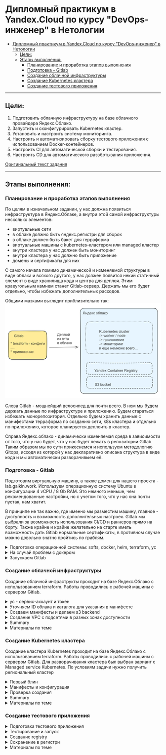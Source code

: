 # Дипломный практикум в Yandex.Cloud по курсу "DevOps-инженер" в Нетологии

- [Дипломный практикум в Yandex.Cloud по курсу "DevOps-инженер" в Нетологии](#дипломный-практикум-в-yandexcloud-по-курсу-devops-инженер-в-нетологии)
  - [Цели:](#цели)
  - [Этапы выполнения:](#этапы-выполнения)
    - [Планирование и проработка этапов выполнения](#планирование-и-проработка-этапов-выполнения)
    - [Подготовка - Gitlab](#подготовка---gitlab)
    - [Создание облачной инфраструктуры](#создание-облачной-инфраструктуры)
    - [Создание Kubernetes кластера](#создание-kubernetes-кластера)
    - [Создание тестового приложения](#создание-тестового-приложения)

---
## Цели:

1. Подготовить облачную инфраструктуру на базе облачного провайдера Яндекс.Облако.
2. Запустить и сконфигурировать Kubernetes кластер.
3. Установить и настроить систему мониторинга.
4. Настроить и автоматизировать сборку тестового приложения с использованием Docker-контейнеров.
5. Настроить CI для автоматической сборки и тестирования.
6. Настроить CD для автоматического развёртывания приложения.

[Оригинальный текст задания](readme.md)

---

## Этапы выполнения:

### Планирование и проработка этапов выполнения

По целям в изначальном задании, у нас должна появиться инфраструктура в Яндекс.Облаке, а внутри этой самой инфраструктуры несколько элементов:
* виртуальные сети
* в облаке должно быть яндекс.регистри для сборок
* в облаке должен быть бакет для терраформа 
* виртуальные машины с kubernetes-кластером или managed кластер
* внутри кластера у нас должен быть мониторинг
* внутри кластера у нас должно быть приложение
* домены и сертификаты для них

С самого начала помимо динамической и изменяемой структуры в виде облака и всякого другого, у нас должен появится некий статичный элемент в виде хранилища кода и центра для деплоя. Этим краеугольным камнем станет Gitlab-сервер. Держать мы его будет отдельно, чтобы избежать дополнительных расходов.

Общими мазками выглядит приблизительно так:
![общая схема](img/scheme.png)

Слева Gitlab - мощнейщий велосипед для почти всего. В нем мы будем держать данные по инфраструктуре и приложению. Будем стараться избежать монорепозитория. Отдельно будем хранить данные с манифестами терраформа по созданию сети, k8s кластера и отдельно по приложению, которое планируется деплоить в кластер.

Справа Яндекс.облако - динамически изменяемая среда в зависимости от того, что у нас будет, что у нас будет лежать в репозитории Gitlab. Таким образом мы по сути прикоснемся и используем методологию Gitops, исходя из которой у нас декларативно описана структура в виде кода и мы автоматически разворачивыем её.

### Подготовка - Gitlab

Подготовим виртуальную машину, а также домен для нашего проекта - lab.galkin.work. Используем операционную систему Ubuntu в конфигурации 4 vCPU / 8 Gb RAM. Это немного меньше, чем рекомендованные настройки, но с учетом того, что у нас она почти пустая, нам хватит.

В принципе не так важно, где именно мы разместим машину, главное - доступность и возможность дополнительных настроек. Gitlab мы выбрали за возможность использования CI/CD и раннеров прямо на борту. Также крайне и крайне желательно на старте иметь возможность дать Gitlab нормальные сертификаты, в противном случае можно довольно знатно пройтись по граблям. 

<details>
  <summary>Подготовка операционной системы: softs, docker, helm, terraform, yc</summary>

![сервер Gitlab](img/gitlab-srv.png)

  * **Сменим хостнейм**
  ```  hostnamectl set-hostname lab.galkin.work ```

  * **Немного украсим внешний вид**
  ``` cat /dev/null > .bash_profile; nano .bash_profile ```

  ``` 
  PS1="\[\033[1;36m\]\t \[\e[39m\][\[\e[31m\]\u\[\e[39m\]@\[\e[35m\]\h\[\e[39m\]:\[\e[1;34m\]\w\[\e[m\] \[\e[39m\]] \[\e[0;31m\]\$ \[\e[m\]\[\e[0;37m\]"
  export HISTTIMEFORMAT="%d/%m/%y %T "
 ```
  
  * **Обновим систему**
  ```  apt update && apt upgrade --yes --force-yes ```

  * **Установим софты**
   ``` apt install  mc curl wget htop vnstat monit ncdu nano git rsync host whois dnsutils sysstat iotop pwgen siege sshfs nmap p7zip-full screen nmap python3 python3-pip nmon expect pv etckeeper mtr auditd acct jq --yes  ```

  * **Установим docker**
   ``` sudo apt install apt-transport-https ca-certificates curl software-properties-common --yes && curl -fsSL https://download.docker.com/linux/ubuntu/gpg | sudo apt-key add - &&  sudo add-apt-repository "deb [arch=amd64] https://download.docker.com/linux/ubuntu focal stable" &&  sudo apt-cache policy docker-ce &&  sudo apt install docker-ce docker-ce-cli containerd.io docker-buildx-plugin docker-compose-plugin docker-compose --yes && sudo systemctl status docker &&  docker ps ```

  * **Установим helm**
  ```
  snap install helm --classic
  ```  

  * **Установим kubectl**
  ```
  snap install kubectl --classic
  ```  

  * **Установим terraform**
  ```
  wget https://hashicorp-releases.yandexcloud.net/terraform/1.8.3/terraform_1.8.3_linux_amd64.zip
  unzip terraform_*_linux_amd64.zip
  sudo mv terraform /usr/local/bin/
  ```

  * **Установим автоподстановки**
```
terraform -install-autocomplete
```

А также нам нужно добавить провайдер - Яндекс, скачать его с санкционного терраформа будет немного проблематично.
```
nano ~/.terraformrc
```
```
provider_installation {
  network_mirror {
    url = "https://terraform-mirror.yandexcloud.net/"
    include = ["registry.terraform.io/*/*"]
  }
  direct {
    exclude = ["registry.terraform.io/*/*"]
  }
}
```

  * **Установим yc**
  ```
  curl -sSL https://storage.yandexcloud.net/yandexcloud-yc/install.sh | bash

  source "/root/.bashrc"  
  ```

  * **Сгенерируем ключи**
  ```
  ssh-keygen -t rsa
  ssh-keygen -t ed25519
  ```  
</details>



<details>
  <summary>На случай проблем с докером</summary>

  ```
   nano /etc/docker/daemon.json  
  ```

  ```
  {
  "registry-mirrors": [      
          "https://dockerhub.timeweb.cloud",
          "https://huecker.io"
  ]
  }
  ```

  При наличии домена и VPS в зазеркалье можно нехитрым образом сделать свой миррор, что более предпочтительно

  * [_env](src/docker-mirror/_env) - переименовать в .env и указать свой домен (А запись нужно указать заранее, иначе сертификат сразу можно не получить!)
  * [config.yml](src/docker-mirror/config.yml) - конфигурационный файл для registry
  * [docker-compose.yml](src/docker-mirror/docker-compose.yml) - запускаем как обычно
  * [traefik.yml](src/docker-mirror/traefik.yml) - доп. конфиг для Traefik
  
</details>

<details>
  <summary>Запускаем Gitlab</summary>

* **Подготовим docker-compose для Gitlab**

docker-compose.yml

```
version: '3.7'

services:
  web:
    image: 'gitlab/gitlab-ce:16.9.8-ce.0'
    restart: always
    hostname: 'lab.galkin.work'
    environment:
      GITLAB_OMNIBUS_CONFIG: |
        external_url 'https://lab.galkin.work'
        gitlab_rails['gitlab_shell_ssh_port'] = 2224
    ports:
      - '80:80'
      - '443:443'
      - '2224:22'
    volumes:
      - './config:/etc/gitlab'
      - './logs:/var/log/gitlab'
      - './data:/var/opt/gitlab'
    shm_size: '256m'
  ```

```
docker-compose up -d
```

* **Зададим пароль пользователя**

```
docker exec -it gitlab /bin/bash
gitlab-rake "gitlab:password:reset"
```

Например такие:
```
root
ну-вы-поняли (по запросу)
```

* **После входа заведем сразу runner - тип shell**

```
# Download the binary for your system
sudo curl -L --output /usr/local/bin/gitlab-runner https://gitlab-runner-downloads.s3.amazonaws.com/latest/binaries/gitlab-runner-linux-amd64

# Give it permission to execute
sudo chmod +x /usr/local/bin/gitlab-runner

# Create a GitLab Runner user
sudo useradd --comment 'GitLab Runner' --create-home gitlab-runner --shell /bin/bash

# Install and run as a service
sudo gitlab-runner install --user=gitlab-runner --working-directory=/home/gitlab-runner
sudo gitlab-runner start
```
```
gitlab-runner register --url https://lab.galkin.work --token glrt-B9bR4BpxzWPyDy5f2HfR
```

![сервер Gitlab](img/gitlab-face.png)

![сервер Gitlab](img/gitlab-face2.png)

![сервер Gitlab](img/gitlab-runner.png)


Создадим в Gitlab несколько проектов. Как мы декларировали ранее, мы постараемся уйти от монорепозитория:
- **infra** - инфраструктура проекта
- **app** - для нашего приложения
- **monitor** - мониторинг

![сервер Gitlab](img/gitlab-face3.png)
</details>

### Создание облачной инфраструктуры

Создание облачной инфраструкты проходит на базе Яндекс.Облако с использованием terraform. Работы проводились с рабочей машины с сервером Gitlab. 

<details>
    <summary>yc - сервис-аккаунт и токен</summary>

  ```
  yc init

  получаем токен и проводим первоначальную настройку
  ```
  
  Создаем сервисный аккаунт и получаем токен 

  ```
  yc iam service-account create sa-key
  yc iam key create --service-account-name sa-key --output key.json

  yc iam create-token
  ```

  ```
root@lab:~/v03# yc iam service-account create sa-key
done (1s)
id: ajeatu7jd5l3o85qrb1u
folder_id: b1gsk3plrk6l86to7geb
created_at: "2024-06-03T13:02:01.891878178Z"
name: sa-key
  ```

  ```
  root@lab:~# yc iam key create --service-account-name sa-key --output key.json
  id: ajeqjbr8719fopi06o79
  service_account_id: aje74mb2ucv975of1ud3
  created_at: "2024-05-21T14:08:39.873190357Z"
  key_algorithm: RSA_2048
  ```

  ```
  root@lab:/opt/dev-one# yc iam create-token
  t1.9euelZqelMaPk5KQyJmbnpCeksuUj-3rnpWalI2Tzs7LiZGck5zOz5TIzM_l8_cPO01N-e8TdWxf_N3z909pSk357xN1bF_8zef1656VmpLHmYqWkZTJjpSdkZqTm5KM7_zF656VmpLHmYqWkZTJjpSdkZqTm5KM.[CENSORED]
  ```
</details>

<details>
  <summary>Уточняем ID облака и каталога для указания в манифесте</summary>

  ```
  root@lab:/opt/dev-one# yc resource-manager cloud list
  +----------------------+-------------+----------------------+
  |          ID          |    NAME     |   ORGANIZATION ID    |
  +----------------------+-------------+----------------------+
  | b1gjruksal1mu1cb4lmv | thesis      | bpf0m4gb7drjlcg56asf |
  +----------------------+-------------+----------------------+

  root@lab:/opt/dev-one# yc resource-manager folder list
  +----------------------+-------+--------+--------+
  |          ID          | NAME  | LABELS | STATUS |
  +----------------------+-------+--------+--------+
  | b1gsk3plrk6l86to7geb | cloud |        | ACTIVE |
  +----------------------+-------+--------+--------+
  ```

  Добавим переменные окружения
  ```
  export YC_TOKEN=$(yc iam create-token)
  export YC_CLOUD_ID=$(yc config get cloud-id)
  export YC_FOLDER_ID=$(yc config get folder-id)
  ```

  Добавим в переменные окружения идентификатор ключа и секретный ключ

  ```
  yc iam access-key create --service-account-name sa-key > key.json

  cat key.json | grep key_id | awk '{print $2}'
  cat key.json | grep secret | awk '{print $2}'

  export ACCESS_KEY="<идентификатор_ключа>"
  export SECRET_KEY="<секретный_ключ>"
  ```
</details>

<details>
  <summary>Создаем манифесты и делаем s3 backend</summary>

Данные c исходниками в каталоге с [исходниками](src/pro-one-infra-init/) или на [gitlab](https://lab.galkin.work/admin/projects/dev/infra) (пока он еще жив)

* [private.auto.tfvars](src/pro-one-infra-init/private.auto.tfvars) - переменные
* [provider.tf](src/pro-one-infra-init/provider.tf) - провайдер
* [s3-backet.tf_](src/pro-one-infra-init/s3-backet.tf_) - описание бекенда s3
* [s3.tf](src/pro-one-infra-init/s3.tf) - статические ключи для бакета
* [sa-storage-admin.tf](src/pro-one-infra-init/sa-storage-admin.tf) - сервис-аккаунт
* [variables.tf](src/pro-one-infra-init/variables.tf) - описание переменных
* [s3_destroy.sh](src/pro-one-infra-init/s3_destroy.sh) - sh файл с terraform destroy
* [s3_install.sh](src/pro-one-infra-init/s3_install.sh) - sh файл с terraform init и apply
* [s3_install-state.sh](src/pro-one-infra-init/s3_install-state.sh) - добавление бекенда для хранения terraform state


**История в картинках:**
  * Сначала было ничего
  ![](img/yandex-cloud-s3-01.png)

  ![](img/terraform-01.png)

  * Запустили создание и появился бакет
  ![](img/terraform-02.png)
  
  ![](img/terraform-03.png)

  ![](img/yandex-cloud-s3-02.png)

  * Проверили, что бакет удаляется и появляется
  ![](img/terraform-04.png) 
  
  ![](img/yandex-cloud-s3-03.png)

  ![](img/terraform-05.png) 

  ![](img/terraform-06.png) 

  ![](img/yandex-cloud-s3-04.png)

  * Добавили бекенд для хранилища и появилось состояние
  ![](img/terraform-07.png) 

  ![](img/yandex-cloud-s3-05.png)


Иными словами стейт мы благополучно храним в s3. Но фикус в том, что этот самый s3 нам сначала нужно создать, а потом положить туда стейт, указать бэкенд и смигрировать. Т.е. на мой взгляд было бы логичнее хранить стейт не там же, где мы проводим массовые манипуляции, а переложить его в более "статичное" и не подверженное изменениям место, например Gitlab. 

А также замечу, что, к счастью, мы не можем грохнуть s3 со стейтом, т.к. облако Яндекс (не знаю, как там с AWS или другими, не удалось попробовать) не дает удалить бакет, в котором что-то есть. Инами словами потери стейта не происходит (что хорошо), но и полной автоматизации процесса нет (что допустимо, по всей видимости).

*Хотя было довольно забавно ради спортивного интереса удалить remote state из бакета и посмотреть на поведение terraform (никогда так не делайте, особенно в проде и особенно при работе в команде) :)*

</details>

<details>
  <summary>Создание VPC с подсетями в разных зонах доступности</summary>

Забегая вперед замечу, что создать прям во всех зонах доступности не вышло из-за квотирования. На аккаунте мне доступны только A и B зоны. Зона С скоро будет закрыта - https://cloud.yandex.ru/blog/posts/2023/08/new-availability-zone - потому пришлось создать три штуки, но в двух зонах.

Вместо этого можно использовать зону D, т.е. у нас получаются машины в зонах A, B и D. Единственный нюанс, мы не сможем использовать виртуальные машины с  Intel Broadwell, но выбирать Intel Cascade Lake (standard-v2 / Intel® Xeon® Gold 6230) или Intel Ice Lake (standard-v3 / Intel® Xeon® Gold 6338).

![](img/terraform-08.png)

![](img/yandex-cloud-zone.png)


Данные c исходниками в каталоге с [исходниками](src/pro-one-infra-init-test-vps/), [исходниками-2-с-зоной-D](src/pro-one-infra-init-test-vps2/) или на [gitlab](https://lab.galkin.work/admin/projects/dev/infra) (пока он еще жив)

*Вариант 1*
* [private.auto.tfvars](src/pro-one-infra-init-test-vps/private.auto.tfvars) - переменные
* [provider.tf](src/pro-one-infra-init-test-vps/provider.tf) - провайдер
* [s3-backet.tf_](src/pro-one-infra-init-test-vps/s3-backet.tf) - описание бекенда s3
* [s3.tf](src/pro-one-infra-init-test-vps/s3.tf) - статические ключи для бакета
* [sa-storage-admin.tf](src/pro-one-infra-init-test-vps/sa-storage-admin.tf) - сервис-аккаунт
* [variables.tf](src/pro-one-infra-init-test-vps/variables.tf) - описание переменных
* [vpc-s3_destroy.shh](src/pro-one-infra-init-test-vps/vpc-s3_destroy.sh) - sh файл с terraform destroy
* [vpc-s3_install.sh](src/pro-one-infra-init-test-vps/vpc-s3_install.sh) - sh файл с terraform init и apply
* [s3_install-state.sh](src/pro-one-infra-init-test-vps/s3_install-state.sh) - добавление бекенда для хранения terraform state

Кроме того добавляем некоторые дополнительные файлы:
* [networks.tf](src/pro-one-infra-init-test-vps/networks.tf) - список сетей 
* [output.tf](src/pro-one-infra-init-test-vps/output.tf) - вывод полученного
* [secret.txt](src/pro-one-infra-init-test-vps/secret.txt) - мета-данные для передачи в виртуальные машины
* [vpc.tf](src/pro-one-infra-init-test-vps/vpc.tf) - манифест для создания виртуальных машин

А также переименовали sh скрипты в vpc-s3_destroy.sh и vpc-s3_install.sh, но по сути там ничего не поменялось.

*Вариант 2*

* [private.auto.tfvars](src/pro-one-infra-init-test-vps2/private.auto.tfvars) - переменные
* [provider.tf](src/pro-one-infra-init-test-vps2/provider.tf) - провайдер
* [s3-backet.tf_](src/pro-one-infra-init-test-vps2/s3-backet.tf) - описание бекенда s3
* [s3.tf](src/pro-one-infra-init-test-vps2/s3.tf) - статические ключи для бакета
* [sa-storage-admin.tf](src/pro-one-infra-init-test-vps2/sa-storage-admin.tf) - сервис-аккаунт
* [variables.tf](src/pro-one-infra-init-test-vps2/variables.tf) - описание переменных
* [vpc-s3_destroy.shh](src/pro-one-infra-init-test-vps2/vpc-s3_destroy.sh) - sh файл с terraform destroy
* [vpc-s3_install.sh](src/pro-one-infra-init-test-vps2/vpc-s3_install.sh) - sh файл с terraform init и apply
* [s3_install-state.sh](src/pro-one-infra-init-test-vps2/s3_install-state.sh) - добавление бекенда для хранения terraform state

Кроме того добавляем некоторые дополнительные файлы:
* [networks.tf](src/pro-one-infra-init-test-vps2/networks.tf) - список сетей - сеть в зоне ru-central1-d
* [output.tf](src/pro-one-infra-init-test-vps2/output.tf) - вывод полученного
* [secret.txt](src/pro-one-infra-init-test-vps2/secret.txt) - мета-данные для передачи в виртуальные машины
* [vpc.tf](src/pro-one-infra-init-test-vps2/vpc.tf) - манифест для создания виртуальных машин - изменение в выборе платформы на одной из машин


**История в картинках:**

  * В начале снова ничего, кроме s3 и стейта
  ![](img/yandex-cloud-vpc-01.png)

  * Запустили создание - вариант 1
  ![](img/yandex-cloud-vpc-02.png)

  * Запустили создание - вариант 2
  ![](img/yandex-cloud-vpc-07.png)

  * Создалось - вариант 1:
  ![](img/yandex-cloud-vpc-03.png)

  ![](img/yandex-cloud-vpc-04.png)

  * Создалось - вариант 2:
  ![](img/yandex-cloud-vpc-08.png)

  ![](img/yandex-cloud-vpc-09.png)

  * Видео создания (вариант 1):
  [https://youtu.be/8m-nbBQoqDI](https://youtu.be/8m-nbBQoqDI)

  * Видео удаления:
  [https://youtu.be/iJznXWd4vlY](https://youtu.be/iJznXWd4vlY)

  * Удаление:
  ![](img/yandex-cloud-vpc-05.png)
  
  * И ничего кроме s3 со стейтом не осталось
  ![](img/yandex-cloud-vpc-06.png)

  Виртуальные машины многократно создавались и пересоздавались для проверки работы манифестов и отсутствия при этом критичных ошибок.

  Материалы по теме:
  * [Метаданные виртуальной машины](https://yandex.cloud/ru/docs/compute/concepts/vm-metadata)
  * [Как создать виртуальную машину с доступом по паролю](https://yandex.cloud/ru/docs/troubleshooting/compute/how-to/create-password-protected-vm)
  * [Включить доступ по OS Login](https://yandex.cloud/ru/docs/organization/operations/os-login-access)
  * [Добавить SSH-ключ](https://yandex.cloud/ru/docs/organization/operations/add-ssh#tf_1)
  * [Платформы](https://yandex.cloud/ru/docs/compute/concepts/vm-platforms#standard-platforms)
  * [TF Yandex - yandex_compute_instance](https://terraform-provider.yandexcloud.net/Resources/compute_instance)
  * [Virtual Private Cloud (VPC) Terraform module for Yandex.Cloud](https://github.com/terraform-yc-modules/terraform-yc-vpc)
</details>


<details>
  <summary>Summary</summary>

В скромной части работы, конечно, не совсем полная автоматизация, хотя по заданию было свести все к минимуму, но пока моих знаний и умений недостаточно. В идеальной картинке мира было бы здорово когда-нибудь добиться более автоматизированной истории, скорее всего, при помощи модулей от Яндекса:

  * Автоматическое создание дополнительных служебных учеток средствами terraform. На мой взгляд использование одной для всего, безусловно, удобнее, но идеально, когда для каждого "ресурса" у нас свои креды и они строго ограничены в рамках своих прав. С точки зрения отладки это то еще приключение, но с точки зрения безопасности - более надежное решение.
  * Для хранения секретов также идеально было бы использовать Vault от HashiCorp в связке с Terraform, а если секреты лежат в файлах, то аккуратнее подходить к gitignore (здесь эта рекомендация сознательно не соблюдалась, чтобы было понятно, что происходит)
  * Не хватает автоматизации миграции state terraform при хранении его в облачной инфраструктуре. По заданию мы храним его в s3, но это хранилище создает и потенциально пытается убить тот же terraform. Да, у него не получается, но это как-то не очень здорово выглядит. Т.е. тут более идеальной наверное историей было бы мигрирование state в локальный при убийстве всех ресурсов (в том числе очистка бакета) и переходе обратно. Но скорее всего все это оверкил, и state было бы логичнее хранить в Gitlab.
</details>

<details>
  <summary>Материалы по теме</summary>

  * [Документация по созданию бакета](https://yandex.cloud/ru/docs/storage/operations/buckets/create)
  * [Документация по созданию приватного бакета от Hashicorp](https://registry.terraform.io/providers/yandex-cloud/yandex/latest/docs/resources/storage_bucket)
  * [Документация по s3 от HashiCorp](https://www.terraform.io/docs/language/settings/backends/s3.html)
  * [Деплоим Yandex Cloud с помощью Terraform и GitLab](https://www.youtube.com/watch?v=U58zSIvgyDI)
  * [Загрузка состояний Terraform в Yandex Object Storage](https://yandex.cloud/ru/docs/tutorials/infrastructure-management/terraform-state-storage)
  * [Terraform: от незнания к best practices](https://habr.com/ru/companies/nixys/articles/721404/)
</details>


### Создание Kubernetes кластера

Создание кластера Kubernetes проходит на базе Яндекс.Облако с использованием terraform. Работы проводились с рабочей машины с сервером Gitlab. Для разворачивания кластера был выбран вариант с Managed service Kubernetes. По условиям задачи нужно получить региональный кластер

<details>
  <summary>Первый блин</summary>

  На моменте тестирования отвалился ресурс terraform-mirror.yandexcloud.net с ошибкой

  ```
  upstream connect error or disconnect/reset before headers. reset reason: connection failure, transport failure reason: delayed connect error: 110 request-id: 3b5a2521-d490-4728-8081-1dba89e6eadc trace-id: -
  ```

  ![](img/yandex-terraform-fail-01.png)

  Пришлось переключиться на OpenTofu. Здесь и далее будет представлен именно он. Отличий в синтаксисе манифестов, командах и так далее нет, поэтому вполне можно использовать и его, как анти-санкционную замену terraform.

  ![](img/yandex-terraform-fail-02.png)
</details>

<details>
  <summary>Манифесты и конфигурация</summary>

Данные c исходниками в каталоге с [исходниками](src/pro-one-infra-k8s) или на [gitlab](https://lab.galkin.work/dev/infra/-/tree/main/k8s) (пока он еще жив)

* [private.auto.tfvars](src/pro-one-infra-k8s/private.auto.tfvars) - переменные
* [provider.tf](src/pro-one-infra-k8s/provider.tf) - провайдер
* [s3-backet.tf_](src/pro-one-infra-k8s/s3-backet.tf) - описание бекенда s3
* [s3.tf](src/pro-one-infra-k8s/s3.tf) - статические ключи для бакета
* [sa-storage-admin.tf](src/pro-one-infra-k8s/sa-storage-admin.tf) - сервис-аккаунт, изменения для k-admin для k8s
* [variables.tf](src/pro-one-infra-k8s/variables.tf) - описание переменных
* [k8s-s3_destroy.shh](src/pro-one-infra-k8s/vpc-s3_destroy.sh) - sh файл с terraform destroy
* [k8s-s3_install.sh](src/pro-one-infra-k8s/vpc-s3_install.sh) - sh файл с terraform init и apply
* [s3_install-state.sh](src/pro-one-infra-k8s/s3_install-state.sh) - добавление бекенда для хранения terraform state

* [id_rsa.pub](src/pro-one-infra-k8s/id_rsa.pub) - ключик для добавления к нодам кластера 
* [k8s-cluster.tf](src/pro-one-infra-k8s/k8s-cluster.tf) - описание кластера
* [k8s-kms.tf](src/pro-one-infra-k8s/k8s-kms.tf) - описание kms
* [k8s-networks.tf](src/pro-one-infra-k8s/k8s-networks.tf) - описание подсетей
* [k8s-nodes.tf](src/pro-one-infra-k8s/k8s-nodes.tf) - описание нод кластера

Из прошлого задания нам не потребуются файлы [networks.tf](networks.tf_), [output.tf](output.tf)_, [secret.txt](secret.txt), [vpc.tf](vpc.tf_) - так, как мы используем managed-кластер

Самое интересное - получение конфигурации от кластера и возможность иметь свежий kube-конфиг. Сделали через local-exec и yc.

```
output "k8s_cluster_id" {
  value = yandex_kubernetes_cluster.k8s-regional.id
  description = "ID of created cluster"
}

resource "null_resource" "k8s_cluster_id" {
provisioner "local-exec" {
    command = "rm -r ~/.kube && mkdir -p ~/.kube && yc managed-kubernetes cluster get-credentials ${yandex_kubernetes_cluster.k8s-regional.id} --external"
 }
}
```


</details>

<details>
  <summary>Проверка создания</summary>

  ![yandex-cloud-k8s-01](img/yandex-cloud-k8s-01.png)

  ![yandex-cloud-k8s-02](img/yandex-cloud-k8s-02.png)

  ![yandex-cloud-k8s-03](img/yandex-cloud-k8s-03.png)

  ![yandex-cloud-k8s-04](img/yandex-cloud-k8s-04.png)

  ![yandex-cloud-k8s-05](img/yandex-cloud-k8s-05.png)

  [Видео-ролик](https://youtu.be/VZC2BRsoJ10)

</details>

<details>
  <summary>Summary</summary>

  ```
  # kubectl get pods --all-namespaces
NAMESPACE     NAME                                   READY   STATUS    RESTARTS   AGE
kube-system   coredns-5d4bf4fdc8-7hrbj               0/1     Running   0          3m29s
kube-system   ip-masq-agent-26bmk                    1/1     Running   0          34s
kube-system   ip-masq-agent-bb29c                    1/1     Running   0          21s
kube-system   ip-masq-agent-j7f8h                    1/1     Running   0          23s
kube-system   kube-dns-autoscaler-74d99dd8dc-dzzk5   1/1     Running   0          3m25s
kube-system   kube-proxy-mgdd9                       1/1     Running   0          34s
kube-system   kube-proxy-t4z6z                       1/1     Running   0          21s
kube-system   kube-proxy-vwz5f                       1/1     Running   0          23s
kube-system   metrics-server-5b8cd9f6b7-dpxf9        1/2     Running   0          3m24s
kube-system   npd-v0.8.0-6fgkl                       1/1     Running   0          21s
kube-system   npd-v0.8.0-6zc92                       1/1     Running   0          34s
kube-system   npd-v0.8.0-mxtc2                       1/1     Running   0          24s
kube-system   yc-disk-csi-node-v2-7tqgf              6/6     Running   0          21s
kube-system   yc-disk-csi-node-v2-bx2wc              6/6     Running   0          24s
kube-system   yc-disk-csi-node-v2-jg29x              6/6     Running   0          34s
  ```

![yandex-cloud-k8s-05](img/yandex-cloud-k8s-06.png)

</details>

<details>
  <summary>Материалы по теме</summary>

  * [HashiCorp - yandex_kubernetes_cluster](https://registry.terraform.io/providers/yandex-cloud/yandex/latest/docs/resources/kubernetes_cluster)
  * [HashiCorp - yandex_kubernetes_node_group](https://registry.terraform.io/providers/yandex-cloud/yandex/latest/docs/resources/kubernetes_node_group)
  * [TF Yandex - yandex_kubernetes_cluster](https://terraform-provider.yandexcloud.net/Resources/kubernetes_cluster)
  * [TF Yandex - yandex_kubernetes_node_group](https://terraform-provider.yandexcloud.net/Resources/kubernetes_node_group)
  * [Обзор способов подключения](https://yandex.cloud/ru/docs/managed-kubernetes/operations/connect/)
  * [Kubernetes Terraform Module for Yandex.Cloud](https://github.com/terraform-yc-modules/terraform-yc-kubernetes)
  * [Extracting the KUBE_CONFIG for a DigitalOcean Kubernetes cluster from a Terraform .tfstate](https://dev.to/sshine/extracting-the-kubeconfig-for-a-digitalocean-kubernetes-cluster-from-a-terraform-tfstate-1o59)
  * [Understanding local-exec provisioner in terraform](https://www.devopsschool.com/blog/understanding-local-exec-provisioner-in-terraform/)
  * [How to Safely Pass Variables to Terraform local-exec Scripts](https://w3bward.hashnode.dev/how-to-safely-pass-variables-to-terraform-local-exec-scripts)
  * [Автоматизация установки Kubernetes кластера с помощью Kubespray и Terraform в Yandex Cloud](https://habr.com/ru/articles/574514/)
</details>

### Создание тестового приложения

<details>
  <summary>Подготовка тестового приложения</summary>

  Данные c исходниками в каталоге с [исходниками](src/pro-one-app/) или на [gitlab](https://lab.galkin.work/admin/projects/dev/app) (пока он еще жив)


* [Dockerfile](src/pro-one-app/Dockerfile) - докерфайл
* [index.html](src/pro-one-app/index.html) - статическая страничка
* [netology.jpg](src/pro-one-app/netology.jpg) - статическая картинка
* [nginx.conf](src/pro-one-app/nginx.conf) - файл конфигурации nginx
</details>


<details>
  <summary>Тестирование и запуск</summary>

Собираем:

```
root@lab:~/testapp# docker build -t protestapp --no-cache .
[+] Building 2.2s (10/10) FINISHED                                                                                                                                                           docker:default
 => [internal] load build definition from Dockerfile                                                                                                                                                   0.1s
 => => transferring dockerfile: 210B                                                                                                                                                                   0.0s
 => [internal] load metadata for docker.io/library/nginx:mainline-alpine                                                                                                                               0.5s
 => [internal] load .dockerignore                                                                                                                                                                      0.1s
 => => transferring context: 2B                                                                                                                                                                        0.0s
 => CACHED [1/5] FROM docker.io/library/nginx:mainline-alpine@sha256:69f8c2c72671490607f52122be2af27d4fc09657ff57e42045801aa93d2090f7                                                                  0.0s
 => [internal] load build context                                                                                                                                                                      0.1s
 => => transferring context: 30.71kB                                                                                                                                                                   0.0s
 => [2/5] RUN rm /etc/nginx/conf.d/*                                                                                                                                                                   0.4s
 => [3/5] ADD nginx.conf /etc/nginx/conf.d/                                                                                                                                                            0.3s
 => [4/5] ADD index.html /usr/share/nginx/html/                                                                                                                                                        0.1s
 => [5/5] ADD netology.jpg /usr/share/nginx/html/                                                                                                                                                      0.2s
 => exporting to image                                                                                                                                                                                 0.3s
 => => exporting layers                                                                                                                                                                                0.3s
 => => writing image sha256:55f45583125ea230e0f9e1745ed42eeae8a7a69054795d3a2f72c97e2ef56f6e                                                                                                           0.0s
 => => naming to docker.io/library/protestapp                                                                                                                                                          0.0s
```

![docker-app-01](img/docker-app-01.png)

Запускаем для проверки

```
root@lab:~/testapp# docker run -p 3000:80 protestapp
/docker-entrypoint.sh: /docker-entrypoint.d/ is not empty, will attempt to perform configuration
/docker-entrypoint.sh: Looking for shell scripts in /docker-entrypoint.d/
/docker-entrypoint.sh: Launching /docker-entrypoint.d/10-listen-on-ipv6-by-default.sh
10-listen-on-ipv6-by-default.sh: info: /etc/nginx/conf.d/default.conf is not a file or does not exist
/docker-entrypoint.sh: Sourcing /docker-entrypoint.d/15-local-resolvers.envsh
/docker-entrypoint.sh: Launching /docker-entrypoint.d/20-envsubst-on-templates.sh
/docker-entrypoint.sh: Launching /docker-entrypoint.d/30-tune-worker-processes.sh
/docker-entrypoint.sh: Configuration complete; ready for start up
2024/06/10 16:01:24 [notice] 1#1: using the "epoll" event method
2024/06/10 16:01:24 [notice] 1#1: nginx/1.27.0
2024/06/10 16:01:24 [notice] 1#1: built by gcc 13.2.1 20231014 (Alpine 13.2.1_git20231014)
2024/06/10 16:01:24 [notice] 1#1: OS: Linux 5.15.0-102-generic
2024/06/10 16:01:24 [notice] 1#1: getrlimit(RLIMIT_NOFILE): 1048576:1048576
2024/06/10 16:01:24 [notice] 1#1: start worker processes
2024/06/10 16:01:24 [notice] 1#1: start worker process 20
2024/06/10 16:01:24 [notice] 1#1: start worker process 21
2024/06/10 16:01:24 [notice] 1#1: start worker process 22
2024/06/10 16:01:24 [notice] 1#1: start worker process 23
```

![docker-app-03](img/docker-app-03.png)

![docker-app-02](img/docker-app-02.png)
</details>


<details>
  <summary>Создание registry</summary>


Добавляем registry c помощью манифеста [registry.tf](src/pro-one-infra-k8s/registry.tf), листиннг ниже

```
resource "yandex_container_registry" "my-registry" {
  name = "pro-one-app"
}

resource "yandex_container_repository" "my-repository" {
  name = "${yandex_container_registry.my-registry.id}/pro-one-app"
}


# Output data
output "yandex_container_repository" {
  value = yandex_container_registry.my-registry.id
  description = "ID registry"
}


resource "null_resource" "yandex_container_repository" {
provisioner "local-exec" {
    command = "echo ${yandex_container_registry.my-registry.id} > registry-id"
 }
}
```

Данные о registry, а именно id получаем также с помощью output и local-exec

[Видео создания](https://youtu.be/uMMFicdFmTM)

![docker-registry-01](img/docker-registry-01.png)

![docker-registry-02](img/docker-registry-02.png)

![docker-registry-03](img/docker-registry-03.png)
</details>

<details>
  <summary>Сохранение в регистри</summary>

Сначала нужно залогиниться... сделаем это с помощью нехитрого скрипта - [yc-registry-login.sh](src/yandex-registry/yc-registry-login.sh), который будет брать значение OAtoken'a и передавать докеру для логина. Данные про токен у нас есть в private.auto.tfvars

```
#!/bin/bash

s="$(head -1 private.auto.tfvars)"
s=${s#*'"'}; s=${s%'"'*}

echo "Token for login:"
echo "$s"


echo "Login to Yandex Docker Registry"
echo "$s" | docker login --username oauth --password-stdin cr.yandex
```

```
6# ./yc-registry-login.sh
Token for login:
CENSORED
Login to Yandex Docker Registry
WARNING! Your password will be stored unencrypted in /root/.docker/config.json.
Configure a credential helper to remove this warning. See
https://docs.docker.com/engine/reference/commandline/login/#credentials-store

Login Succeeded
```

Теперь нужно запилить собрать и залить образ в регистри. id регистри мы получили с помощью терраформ (опентофу).

Переименуем [yc-registry-login.sh](src/yandex-registry/yc-registry-login.sh) в [yc-registry-docker.sh](src/yandex-registry/yc-registry-docker.sh) и добавим туда чтение id регистри и билд-пуш туда.
```
echo "Registry ID"
rid="$(head -1 registry-id)"
echo "$rid"


echo "-------"
echo "Build and push app"
cd ~/pro-one-app
docker build . -t cr.yandex/$rid/pro-one-app:latest -f ~/pro-one-app/Dockerfile
docker push cr.yandex/${rid}/pro-one-app:latest

```

В итоге получаем такой листинг в первом проходе:

```
# ./yc-registry-docker.sh
Token for login:
CENSORED
Login to Yandex Docker Registry
WARNING! Your password will be stored unencrypted in /root/.docker/config.json.
Configure a credential helper to remove this warning. See
https://docs.docker.com/engine/reference/commandline/login/#credentials-store

Login Succeeded
Registry ID
[+] Building 1.4s (10/10) FINISHED                                                                                                                                                           docker:default
 => [internal] load build definition from Dockerfile                                                                                                                                                   0.0s
 => => transferring dockerfile: 210B                                                                                                                                                                   0.0s
 => [internal] load metadata for docker.io/library/nginx:mainline-alpine                                                                                                                               1.2s
 => [internal] load .dockerignore                                                                                                                                                                      0.0s
 => => transferring context: 2B                                                                                                                                                                        0.0s
 => [1/5] FROM docker.io/library/nginx:mainline-alpine@sha256:69f8c2c72671490607f52122be2af27d4fc09657ff57e42045801aa93d2090f7                                                                         0.0s
 => [internal] load build context                                                                                                                                                                      0.1s
 => => transferring context: 30.71kB                                                                                                                                                                   0.0s
 => CACHED [2/5] RUN rm /etc/nginx/conf.d/*                                                                                                                                                            0.0s
 => CACHED [3/5] ADD nginx.conf /etc/nginx/conf.d/                                                                                                                                                     0.0s
 => CACHED [4/5] ADD index.html /usr/share/nginx/html/                                                                                                                                                 0.0s
 => CACHED [5/5] ADD netology.jpg /usr/share/nginx/html/                                                                                                                                               0.0s
 => exporting to image                                                                                                                                                                                 0.0s
 => => exporting layers                                                                                                                                                                                0.0s
 => => writing image sha256:55f45583125ea230e0f9e1745ed42eeae8a7a69054795d3a2f72c97e2ef56f6e                                                                                                           0.0s
 => => naming to cr.yandex/crp8jfk6aqukdh9003lb/pro-one-app:latest                                                                                                                                     0.0s
The push refers to repository [cr.yandex/crp8jfk6aqukdh9003lb/pro-one-app]
72b5fc078a9e: Pushed
b54438062662: Pushed
b280efc1ae41: Pushed
16f15a5caaa8: Pushed
9cba8117003a: Pushed
b6d04dc5ecf7: Pushed
d38ed9b519d2: Pushed
3b4115e2edd1: Pushed
8d720e2faad3: Pushed
7b87df18a0ed: Pushed
a05d3326ce5a: Pushed
d4fc045c9e3a: Pushed
latest: digest: sha256:eae5670009c17b8dd1c3cb997899528bacb8cb399b00430dd9cadb0ae5ba3afa size: 2819
```

Повторяем и видим, что все на месте:

```
# ./yc-registry-docker.sh
Token for login:
CENSORED
Login to Yandex Docker Registry
WARNING! Your password will be stored unencrypted in /root/.docker/config.json.
Configure a credential helper to remove this warning. See
https://docs.docker.com/engine/reference/commandline/login/#credentials-store

Login Succeeded
Registry ID
crp8jfk6aqukdh9003lb
-------
Build and push app
[+] Building 0.7s (10/10) FINISHED                                                                                                                                                           docker:default
 => [internal] load build definition from Dockerfile                                                                                                                                                   0.0s
 => => transferring dockerfile: 210B                                                                                                                                                                   0.0s
 => [internal] load metadata for docker.io/library/nginx:mainline-alpine                                                                                                                               0.5s
 => [internal] load .dockerignore                                                                                                                                                                      0.0s
 => => transferring context: 2B                                                                                                                                                                        0.0s
 => [1/5] FROM docker.io/library/nginx:mainline-alpine@sha256:69f8c2c72671490607f52122be2af27d4fc09657ff57e42045801aa93d2090f7                                                                         0.0s
 => [internal] load build context                                                                                                                                                                      0.0s
 => => transferring context: 95B                                                                                                                                                                       0.0s
 => CACHED [2/5] RUN rm /etc/nginx/conf.d/*                                                                                                                                                            0.0s
 => CACHED [3/5] ADD nginx.conf /etc/nginx/conf.d/                                                                                                                                                     0.0s
 => CACHED [4/5] ADD index.html /usr/share/nginx/html/                                                                                                                                                 0.0s
 => CACHED [5/5] ADD netology.jpg /usr/share/nginx/html/                                                                                                                                               0.0s
 => exporting to image                                                                                                                                                                                 0.0s
 => => exporting layers                                                                                                                                                                                0.0s
 => => writing image sha256:55f45583125ea230e0f9e1745ed42eeae8a7a69054795d3a2f72c97e2ef56f6e                                                                                                           0.0s
 => => naming to cr.yandex/crp8jfk6aqukdh9003lb/pro-one-app:latest                                                                                                                                     0.0s
The push refers to repository [cr.yandex/crp8jfk6aqukdh9003lb/pro-one-app]
72b5fc078a9e: Layer already exists
b54438062662: Layer already exists
b280efc1ae41: Layer already exists
16f15a5caaa8: Layer already exists
9cba8117003a: Layer already exists
b6d04dc5ecf7: Layer already exists
d38ed9b519d2: Layer already exists
3b4115e2edd1: Layer already exists
8d720e2faad3: Layer already exists
7b87df18a0ed: Layer already exists
a05d3326ce5a: Layer already exists
d4fc045c9e3a: Layer already exists
latest: digest: sha256:eae5670009c17b8dd1c3cb997899528bacb8cb399b00430dd9cadb0ae5ba3afa size: 2819

```

Успешно создалось:
![docker-registry-04](img/docker-app-04.png)

![docker-registry-05](img/docker-app-05.png)

Реестры, container registry, точно также, как и s3, не удаляются, если там что-то есть внутри. Т.е. для полного удаления нужно сначала зачистить содержимое и только потом удалять.

</details>

<details>
  <summary>Материалы по теме</summary>

  * [Запуск Docker-образа на виртуальной машине](https://yandex.cloud/ru/docs/container-registry/tutorials/run-docker-on-vm#oauth-token_1)
  * [Справочник Terraform для Yandex Container Registry](https://yandex.cloud/ru/docs/container-registry/tf-ref)
  * [TF Yandex - yandex_container_repository](https://terraform-provider.yandexcloud.net/Resources/container_repository)
  * [Repository in Container Registry](https://yandex.cloud/en/docs/container-registry/concepts/repository)
</details>